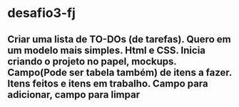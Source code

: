 # desafio3-fj
 ## Criar uma lista de TO-DOs (de tarefas). Quero em um modelo mais simples. Html e CSS.  Inicia criando o projeto no papel, mockups.   Campo(Pode ser tabela também) de itens a fazer.  Itens feitos e itens em trabalho.  Campo para adicionar,  campo para limpar
